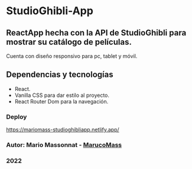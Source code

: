 # StudioGhibli-App
## ReactApp hecha con la API de StudioGhibli para mostrar su catálogo de películas.
Cuenta con diseño responsivo para pc, tablet y móvil.

## Dependencias y tecnologías
- React.
- Vanilla CSS para dar estilo al proyecto.
- React Router Dom para la navegación.

### Deploy
https://mariomass-studioghibliapp.netlify.app/

### Autor: Mario Massonnat - [MarucoMass](https://github.com/MarucoMass)

### 2022 

